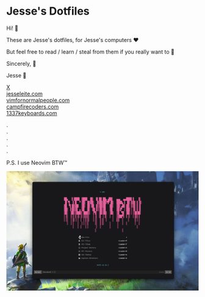# Jesse's Dotfiles

Hi! 👋

These are Jesse's dotfiles, for Jesse's computers ❤️

But feel free to read / learn / steal from them if you really want to 🤝

Sincerely, 🌹

Jesse 💅

[X](https://x.com/jesseleite85)<br>
[jesseleite.com](https://jesseleite.com)<br>
[vimfornormalpeople.com](https://vimfornormalpeople.com)<br>
[campfirecoders.com](https://campfirecoders.com)<br>
[1337keyboards.com](https://1337keyboards.com)<br>

.<br>
.<br>
.<br>
.<br>
.<br>

P.S. I use Neovim BTW™️

![Neovim BTW](screenshot.png)
